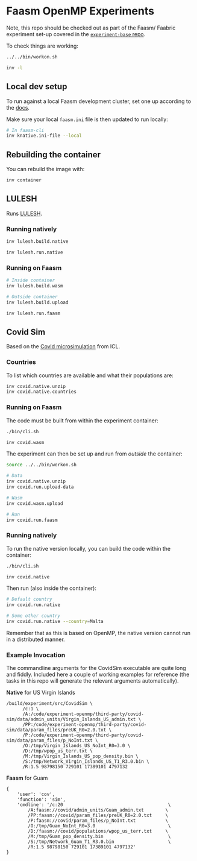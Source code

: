 # Faasm OpenMP Experiments

Note, this repo should be checked out as part of the Faasm/ Faabric experiment
set-up covered in the [`experiment-base`
repo](https://github.com/faasm/experiment-base).

To check things are working:

```bash
../../bin/workon.sh

inv -l
```

## Local dev setup

To run against a local Faasm development cluster, set one up according to the
[docs](https://faasm.readthedocs.io/en/latest/source/development.html).

Make sure your local `faasm.ini` file is then updated to run locally:

```bash
# In faasm-cli
inv knative.ini-file --local
```

## Rebuilding the container

You can rebuild the image with:

```bash
inv container
```

## LULESH

Runs [LULESH](https://github.com/LLNL/LULESH).

### Running natively

```bash
inv lulesh.build.native

inv lulesh.run.native
```

### Running on Faasm

```bash
# Inside container
inv lulesh.build.wasm

# Outside container
inv lulesh.build.upload

inv lulesh.run.faasm
```

## Covid Sim

Based on the [Covid microsimulation](https://github.com/mrc-ide/covid-sim) from
ICL.

### Countries

To list which countries are available and what their populations are:

```bash
inv covid.native.unzip
inv covid.native.countries
```

### Running on Faasm

The code must be built from within the experiment container:

```bash
./bin/cli.sh

inv covid.wasm
```

The experiment can then be set up and run from _outside_ the container:

```bash
source ../../bin/workon.sh

# Data
inv covid.native.unzip
inv covid.run.upload-data

# Wasm
inv covid.wasm.upload

# Run
inv covid.run.faasm
```

### Running natively

To run the native version locally, you can build the code within the container:

```bash
./bin/cli.sh

inv covid.native
```

Then run (also inside the container):

```bash
# Default country
inv covid.run.native

# Some other country
inv covid.run.native --country=Malta
```

Remember that as this is based on OpenMP, the native version cannot run in a
distributed manner.

### Example Invocation

The commandline arguments for the CovidSim executable are quite long and fiddly.
Included here a couple of working examples for reference (the tasks in this repo
will generate the relevant arguments automatically).

**Native** for US Virgin Islands

```
/build/experiment/src/CovidSim \
      /c:1 \
      /A:/code/experiment-openmp/third-party/covid-sim/data/admin_units/Virgin_Islands_US_admin.txt \
      /PP:/code/experiment-openmp/third-party/covid-sim/data/param_files/preUK_R0=2.0.txt \
      /P:/code/experiment-openmp/third-party/covid-sim/data/param_files/p_NoInt.txt \
      /O:/tmp/Virgin_Islands_US_NoInt_R0=3.0 \
      /D:/tmp/wpop_us_terr.txt \
      /M:/tmp/Virgin_Islands_US_pop_density.bin \
      /S:/tmp/Network_Virgin_Islands_US_T1_R3.0.bin \
      /R:1.5 98798150 729101 17389101 4797132
```

**Faasm** for Guam

```
{
    'user': 'cov',
    'function': 'sim',
    'cmdline': '/c:20                                       \
        /A:faasm://covid/admin_units/Guam_admin.txt        \
        /PP:faasm://covid/param_files/preUK_R0=2.0.txt     \
        /P:faasm://covid/param_files/p_NoInt.txt           \
        /O:/tmp/Guam_NoInt_R0=3.0                           \
        /D:/faasm://covid/populations/wpop_us_terr.txt     \
        /M:/tmp/Guam_pop_density.bin                        \
        /S:/tmp/Network_Guam_T1_R3.0.bin                    \
        /R:1.5 98798150 729101 17389101 4797132'
}
```
